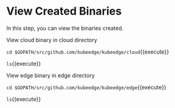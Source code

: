 # View Created Binaries

In this step, you can view the binaries created.

View cloud binary in cloud directory

`cd $GOPATH/src/github.com/kubeedge/kubeedge/cloud`{{execute}}

`ls`{{execute}}

View edge binary in edge directory

`cd $GOPATH/src/github.com/kubeedge/kubeedge/edge`{{execute}}

`ls`{{execute}}
